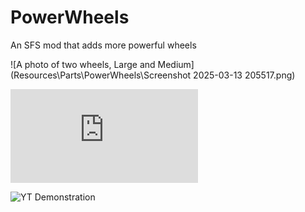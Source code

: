 # PowerWheels
An SFS mod that adds more powerful wheels

![A photo of two wheels, Large and Medium](Resources\Parts\PowerWheels\Screenshot 2025-03-13 205517.png)

![SFS Forums Post](https://jmnet.one/sfs/forum/index.php?threads/powerwheels.15345/)

![YT Demonstration](https://youtu.be/Zn5OyZfFMnI)